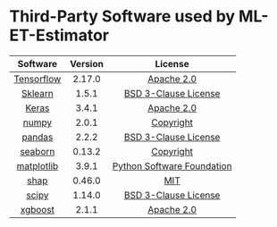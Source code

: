 # Third-Party Software used by ML-ET-Estimator

|Software|Version|License
|:----:|:----:|:----:|
|[Tensorflow](https://www.tensorflow.org/)|2.17.0|[Apache 2.0](https://github.com/tensorflow/tensorflow/blob/master/LICENSE)|
|[Sklearn](https://scikit-learn.org/stable/)|1.5.1|[BSD 3-Clause License](https://github.com/scikit-learn/scikit-learn/blob/main/COPYING)|
|[Keras](https://keras.io/)|3.4.1|[Apache 2.0](https://github.com/keras-team/keras/blob/master/LICENSE)|
|[numpy](https://numpy.org/)|2.0.1|[Copyright](https://github.com/numpy/numpy/blob/main/LICENSE.txt)|
|[pandas](https://pandas.pydata.org/)|2.2.2|[BSD 3-Clause License](https://github.com/pandas-dev/pandas/blob/main/LICENSE)|
|[seaborn](https://seaborn.pydata.org/)|0.13.2|[Copyright](https://github.com/mwaskom/seaborn/blob/master/LICENSE.md)|
|[matplotlib](https://matplotlib.org/)|3.9.1|[Python Software Foundation](https://matplotlib.org/stable/project/license.html)|  
|[shap](https://shap.readthedocs.io/en/latest/)|0.46.0|[MIT](https://github.com/shap/shap/blob/master/LICENSE)|  
|[scipy](https://scipy.org/)|1.14.0|[BSD 3-Clause License](https://github.com/scipy/scipy/blob/main/LICENSE.txt)|
|[xgboost](https://xgboost.readthedocs.io/en/stable/#)|2.1.1|[Apache 2.0](https://github.com/dmlc/xgboost/blob/master/LICENSE)|


